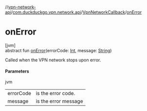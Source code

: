//[vpn-network-api](../../../index.md)/[com.duckduckgo.vpn.network.api](../index.md)/[VpnNetworkCallback](index.md)/[onError](on-error.md)

# onError

[jvm]\
abstract fun [onError](on-error.md)(errorCode: [Int](https://kotlinlang.org/api/latest/jvm/stdlib/kotlin/-int/index.html), message: [String](https://kotlinlang.org/api/latest/jvm/stdlib/kotlin/-string/index.html))

Called when the VPN network stops upon error.

#### Parameters

jvm

| | |
|---|---|
| errorCode | is the error code. |
| message | is the error message |
